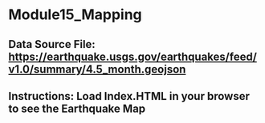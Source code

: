 # Module15_Mapping

## Data Source File: https://earthquake.usgs.gov/earthquakes/feed/v1.0/summary/4.5_month.geojson

## Instructions: Load Index.HTML in your browser to see the Earthquake Map
